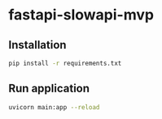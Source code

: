 # fastapi-slowapi-mvp

## Installation

```bash
pip install -r requirements.txt
``` 

## Run application 

```bash
uvicorn main:app --reload
``` 